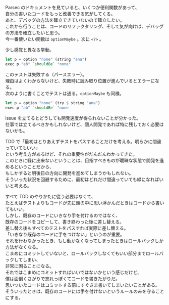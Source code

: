 Parsec のドキュメントを見ていると、いくつか便利関数があって、  
自分の書いたコードをもっと改善できる気がしてくる。  
あと、デバッグの方法を確立できていないので確立したい。  
これから行うことは、コードのリファクタリング、そして気が向けば、デバッグの方法を確立したいと思う。  
今一番使いたい関数は `optionMaybe` 。次に `<?>` 。

少し感覚と異なる挙動。  

```haskell
let p = option "none" (string "ana")
exec p "ab" `shouldBe` "none"
```

このテストは失敗する（パースエラー）。  
理由はよくわからないけど、失敗時に読み取り位置が進んでいるとエラーになる。  
次のように書くことでテストは通る。`optionMaybe` も同様。

```haskell
let p = option "none" (try $ string "ana")
exec p "ab" `shouldBe` "none
```

issue を立てるとどうしても開発速度が得られないことが分かった。  
仕事では立てるべきかもしれないけど、個人開発であれば特に残しておく必要はないかも。  

TDD で「最初はとりあえずテストをパスすることだけを考える。明らかに間違っていてもいい」  
という考え方があるけど、それの重要性がだんだんわかってきた。  
このときに緑に出来ないということは、目指すべきものが曖昧な状態で開発を進めるということだから、  
もしかすると明後日の方向に開発を進めてしまうかもしれない。  
そういった状況を回避するために、最初はどれだけ間違っていても緑になればいいと考える。  

すべて TDD のやりかたに従う必要はなくて、  
たとえばテストよりもコードが先に頭の中に思い浮かんだときはコードから書いてもいい。  
しかし、既存のコードにいきなり手を付けるのではなく、  
既存のコードをコピーして、書き終わった後に差し替える。  
差し替え後もすべてのテストをパスすれば実際に差し替える。  
「いきなり既存のコードに手をつけない」というのが重要。  
それを行わなかったとき、もし動かなくなってしまったときはロールバックしか方法がなくなる。  
こまめにコミットしていないと、ロールバックしなくてもいい部分までロールバックしてしまい、  
非常に困ることになる。  
それではこまめにコミットすればいいではないかという感じだけど、  
僕は面倒くさがりで忘れっぽくてコードを書きたがりだ。  
思いついたコードはコミットする前にすぐさま書いてしまいたいことがある。  
そういったときは、既存のコードには手を付けないというルールのみを守ることにする。

